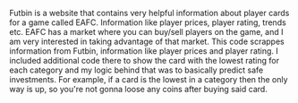 Futbin is a website that contains very helpful information about player cards for a game called EAFC. Information like player prices, player rating, trends etc. EAFC has a market where you can buy/sell players on the game, and I am very interested in taking advantage of that market. This code scrappes information from Futbin, information like player prices and player rating. 
I included additional code there to show the card with the lowest rating for each category and my logic behind that was to basically predict safe investments. For example, if a card is the lowest in a category then the only way is up, so you're not gonna loose any coins after buying said card.
